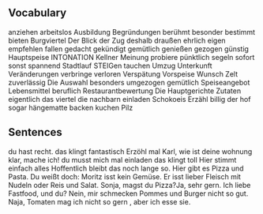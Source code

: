## Vocabulary
anziehen
arbeitslos 
Ausbildung
Begründungen
berühmt
besonder
bestimmt
bieten
Burgviertel
Der Blick
der Zug
deshalb
draußen
ehrlich
eigen
empfehlen
fallen
gedacht
gekündigt
gemütlich
genießen
gezogen
günstig
Hauptspeise 
INTONATION
Kellner 
Meinung
probiere
pünktlich
segeln
sofort 
sonst
spannend
Stadtlauf
STEIGen
tauchen
Umzug
Unterkunft
Veränderungen
verbringe
verloren
Verspätung
Vorspeise 
Wunsch
Zelt
zuverlässig
Die Auswahl
besonders
umgezogen
gemütlich
Speiseangebot 
Lebensmittel 
beruflich 
Restaurantbewertung
Die Hauptgerichte
Zutaten 
eigentlich
das viertel
die nachbarn
einladen
Schokoeis
Erzähl
billig
der hof
sogar
hängematte
backen
kuchen
Pilz




## Sentences
du hast recht. das klingt fantastisch
Erzöhl mal Karl, wie ist deine wohnung
klar, mache ich!
du musst mich mal einladen
das klingt toll
Hier stimmt einfach alles
Hoffentlich bleibt das noch lange so.
Hier gibt es Pizza und Pasta.
Du weißt doch: Moritz isst kein Gemüse. Er isst lieber Fleisch mit Nudeln oder Reis und Salat.
Sonja, magst du Pizza?Ja, sehr gern.
Ich liebe Fastfood, und du? Nein, mir schmecken Pommes und Burger nicht so gut.
Naja, Tomaten mag ich nicht so gern , aber ich esse sie.






